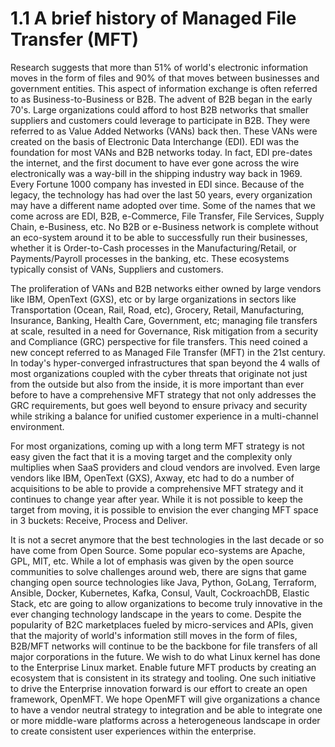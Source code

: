 # 1.1 A brief history of Managed File Transfer \(MFT\)

Research suggests that more than 51% of world's electronic information moves in the form of files and 90% of that moves between businesses and government entities. This aspect of information exchange is often referred to as Business-to-Business or B2B. The advent of B2B began in the early 70's. Large organizations could afford to host B2B networks that smaller suppliers and customers could leverage to participate in B2B.  They were referred to as Value Added Networks \(VANs\) back then. These VANs were created on the basis of Electronic Data Interchange \(EDI\). EDI was the foundation for most VANs and B2B networks today. In fact, EDI pre-dates the internet, and the first document to have ever gone across the wire electronically was a way-bill in the shipping industry way back in 1969. Every Fortune 1000 company has invested in EDI since. Because of the legacy, the technology has had over the last 50 years, every organization may have a different name adopted over time. Some of the names that we come across are EDI, B2B, e-Commerce, File Transfer, File Services, Supply Chain, e-Business, etc. No B2B or e-Business network is complete without an eco-system around it to be able to successfully run their businesses, whether it is Order-to-Cash processes in the Manufacturing/Retail, or Payments/Payroll processes in the banking, etc. These ecosystems typically consist of VANs, Suppliers and customers.

The proliferation of VANs and B2B networks either owned by large vendors like IBM, OpenText \(GXS\), etc or by large organizations in sectors like Transportation \(Ocean, Rail, Road, etc\), Grocery, Retail, Manufacturing, Insurance, Banking, Health Care, Government, etc; managing file transfers at scale, resulted in a need for Governance, Risk mitigation from a security and Compliance \(GRC\) perspective for file transfers. This need coined a new concept referred to as Managed File Transfer \(MFT\) in the 21st century.  In today's hyper-converged infrastructures that span beyond the 4 walls of most organizations coupled with the cyber threats that originate not just from the outside but also from the inside, it is more important than ever before to have a comprehensive MFT strategy that not only addresses the GRC requirements, but goes well beyond to ensure privacy and security while striking a balance for unified customer experience in a multi-channel environment.

For most organizations, coming up with a long term MFT strategy is not easy given the fact that it is a moving target and the complexity only multiplies when SaaS providers and cloud vendors are involved. Even large vendors like IBM, OpenText \(GXS\), Axway, etc had to do a number of acquisitions to be able to provide a comprehensive MFT strategy and it continues to change year after year. While it is not possible to keep the target from moving, it is possible to envision the ever changing MFT space in 3 buckets: Receive, Process and Deliver.

It is not a secret anymore that the best technologies in the last decade or so have come from Open Source. Some popular eco-systems are Apache, GPL, MIT, etc. While a lot of emphasis was given by the open source communities to solve challenges around web, there are signs that game changing open source technologies like Java, Python, GoLang, Terraform, Ansible, Docker, Kubernetes, Kafka, Consul, Vault, CockroachDB, Elastic Stack, etc are going to allow organizations to become truly innovative in the ever changing technology landscape in the years to come. Despite the popularity of B2C marketplaces fueled by micro-services and APIs, given that the majority of world's information still moves in the form of files, B2B/MFT networks will continue to be the backbone for file transfers of all major corporations in the future. We wish to do what Linux kernel has done to the Enterprise Linux market. Enable future MFT products by creating an ecosystem that is consistent in its strategy and tooling. One such initiative to drive the Enterprise innovation forward is our effort to create an open framework, OpenMFT.  We hope OpenMFT will give organizations a chance to have a vendor neutral strategy to integration and be able to integrate one or more middle-ware platforms across a heterogeneous landscape in order to create consistent user experiences within the enterprise. 

